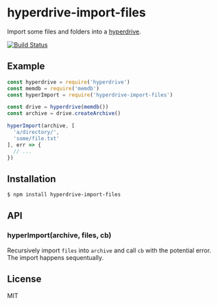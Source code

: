 
# hyperdrive-import-files

Import some files and folders into a [hyperdrive](https://github.com/mafintosh/hyperdrive).

[![Build Status](https://travis-ci.org/juliangruber/hyperdrive-import-files.svg?branch=master)](https://travis-ci.org/juliangruber/hyperdrive-import-files)

## Example

```js
const hyperdrive = require('hyperdrive')
const memdb = require('memdb')
const hyperImport = require('hyperdrive-import-files')

const drive = hyperdrive(memdb())
const archive = drive.createArchive()

hyperImport(archive, [
  'a/directory/',
  'some/file.txt'
], err => {
  // ...
})
```

## Installation

```bash
$ npm install hyperdrive-import-files
```

## API

### hyperImport(archive, files, cb)

Recursively import `files` into `archive` and call `cb` with the potential error. The import happens sequentually.

## License

MIT
